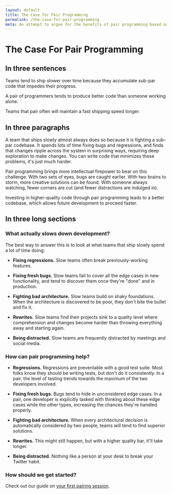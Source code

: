 ```yaml
---
layout: default
title: The Case for Pair Programming
permalink: /the-case-for-pair-programming
meta: An attempt to argue for the benefits of pair programming based on extensive experience.
---
```


# The Case For Pair Programming

<div class="border-t-4 border-indigo-dark w-24 mt-4 mb-8"></div>

## In three sentences

Teams tend to ship slower over time because they accumulate sub-par code that impedes their progress.

A pair of programmers tends to produce better code than someone working alone.

Teams that pair often will maintain a fast shipping speed longer.


## In three paragraphs

A team that ships slowly almost always does so because it is fighting a sub-par codebase. It spends lots of time fixing bugs and regressions, and finds that changes ripple across the system in surprising ways, requiring deep exploration to make changes. You can write code that minimizes these problems, it's just much harder.

Pair programming brings more intellectual firepower to bear on this challenge. With two sets of eyes, bugs are caught earlier. With two brains to storm, more creative solutions can be found. With someone always watching, fewer corners are cut (and fewer distractions are indulged in).

Investing in higher-quality code through pair programming leads to a better codebase, which allows future development to proceed faster.


## In three long sections

### What actually slows down development?

The best way to answer this is to look at what teams that ship slowly spend a lot of time doing:

* **Fixing regressions.** Slow teams often break previously-working features.

* **Fixing fresh bugs.** Slow teams fail to cover all the edge cases in new functionality, and tend to discover them once they're "done" and in production.

* **Fighting bad architecture.** Slow teams build on shaky foundations. When the architecture is discovered to be poor, they don't bite the bullet and fix it.

* **Rewrites.** Slow teams find their projects sink to a quality level where comprehension and changes become harder than throwing everything away and starting again.

* **Being distracted.** Slow teams are frequently distracted by meetings and social media.

### How can pair programming help?

* **Regressions.** Regressions are preventable with a good test suite. Most folks know they should be writing tests, but don't do it consistently. In a pair, the level of testing trends towards the maximum of the two developers involved.

* **Fixing fresh bugs.** Bugs tend to hide in unconsidered edge cases. In a pair, one developer is explicitly tasked with thinking about these edge cases while the other types, increasing the chances they're handled properly.

* **Fighting bad architecture.** When every architectural decision is automatically considered by two people, teams will tend to find superior solutions.

* **Rewrites.** This might still happen, but with a higher quality bar, it'll take longer.

* **Being distracted.** Nothing like a person at your desk to break your Twitter habit. 


### How should we get started?

Check out our guide on [your first pairing session](your-first-pairing-session).
